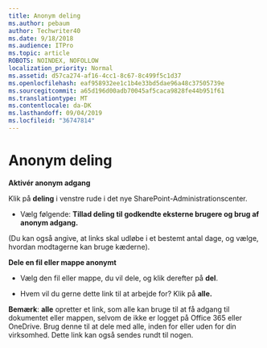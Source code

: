 ```yaml
---
title: Anonym deling
ms.author: pebaum
author: Techwriter40
ms.date: 9/18/2018
ms.audience: ITPro
ms.topic: article
ROBOTS: NOINDEX, NOFOLLOW
localization_priority: Normal
ms.assetid: d57ca274-af16-4cc1-8c67-8c499f5c1d37
ms.openlocfilehash: eaf958932ee1c1b4e33bd5dae96a48c37505739e
ms.sourcegitcommit: a65d196d00adb70045af5caca9828fe44b951f61
ms.translationtype: MT
ms.contentlocale: da-DK
ms.lasthandoff: 09/04/2019
ms.locfileid: "36747814"
---
```

# <a name="anonymous-sharing"></a>Anonym deling

 **Aktivér anonym adgang**
  
Klik på **deling** i venstre rude i det nye SharePoint-Administrationscenter. 
  
- Vælg følgende: **Tillad deling til godkendte eksterne brugere og brug af anonym adgang.**
  
(Du kan også angive, at links skal udløbe i et bestemt antal dage, og vælge, hvordan modtagerne kan bruge kæderne).
    
 **Dele en fil eller mappe anonymt**
  
- Vælg den fil eller mappe, du vil dele, og klik derefter på **del**. 
    
- Hvem vil du gerne dette link til at arbejde for? Klik på **alle.**
  
 **Bemærk**: **alle** opretter et link, som alle kan bruge til at få adgang til dokumentet eller mappen, selvom de ikke er logget på Office 365 eller OneDrive. Brug denne til at dele med alle, inden for eller uden for din virksomhed. Dette link kan også sendes rundt til nogen. 
    

